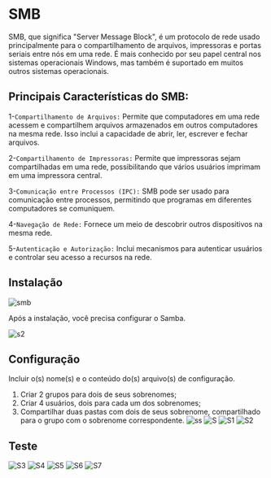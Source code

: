# SMB

SMB, que significa "Server Message Block", é um protocolo de rede usado principalmente para o compartilhamento de arquivos, impressoras e portas seriais entre nós em uma rede. É mais conhecido por seu papel central nos sistemas operacionais Windows, mas também é suportado em muitos outros sistemas operacionais.

## Principais Características do SMB:

1-`Compartilhamento de Arquivos:` Permite que computadores em uma rede acessem e compartilhem arquivos armazenados em outros computadores na mesma rede. Isso inclui a capacidade de abrir, ler, escrever e fechar arquivos.

2-`Compartilhamento de Impressoras:` Permite que impressoras sejam compartilhadas em uma rede, possibilitando que vários usuários imprimam em uma impressora central.

3-`Comunicação entre Processos (IPC):` SMB pode ser usado para comunicação entre processos, permitindo que programas em diferentes computadores se comuniquem.

4-`Navegação de Rede:` Fornece um meio de descobrir outros dispositivos na mesma rede.

5-`Autenticação e Autorização:` Inclui mecanismos para autenticar usuários e controlar seu acesso a recursos na rede.
## Instalação
![smb](https://i.ibb.co/x2ZCknL/Screenshot-2023-12-28-19-37-03.png)

Após a instalação, você precisa configurar o Samba.

![s2](https://i.ibb.co/xjkygmX/Screenshot-2023-12-28-19-39-15.png)

## Configuração

Incluir o(s) nome(s) e o conteúdo do(s) arquivo(s) de configuração.

1. Criar 2 grupos para dois de seus sobrenomes;
2. Criar 4 usuários, dois para cada um dos sobrenomes;
3. Compartilhar duas pastas com dois de seus sobrenome, compartilhado para o grupo com o sobrenome correspondente.
![ss](https://i.ibb.co/934LTfS/Screenshot-2023-12-28-19-43-08.png)
![S](https://i.ibb.co/rxfctD9/Screenshot-2023-11-30-19-38-34.png)
![S1](https://i.ibb.co/k5NDhW8/Screenshot-2023-11-30-19-38-56.png)
![S2](https://i.ibb.co/wc6msb0/Screenshot-2023-11-30-19-39-21.png)

## Teste

![S3](https://i.ibb.co/vLTXnmS/Screenshot-2023-11-30-20-32-11.png)
![S4](https://i.ibb.co/PGCsTg8/Screenshot-2023-11-30-20-41-20.png)
![S5](https://i.ibb.co/fQmvDp5/Screenshot-2023-11-30-20-42-36.png)
![S6](https://i.ibb.co/KNT4rsy/Screenshot-2023-11-30-20-43-04.png)
![S7](https://i.ibb.co/Wsz10fW/Screenshot-2023-11-30-20-45-50.png)

